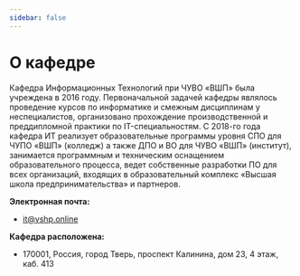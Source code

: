 ```yaml
---
sidebar: false
---
```


# О кафедре

<!-- @include: ./includes/_ya_map.html -->

Кафедра Информационных Технологий при ЧУВО «ВШП» была учреждена в 2016 году. Первоначальной задачей кафедры являлось проведение курсов по информатике и смежным дисциплинам у неспециалистов, организовано прохождение производственной и преддипломной практики по IT-специальностям. С 2018-го года кафедра ИТ реализует образовательные программы уровня СПО для ЧУПО «ВШП» (колледж) а также ДПО и ВО для ЧУВО «ВШП» (институт), занимается программным и техническим оснащением образовательного процесса, ведет собственные разработки ПО для всех организаций, входящих в образовательный комплекс «Высшая школа предпринимательства» и партнеров.

**Электронная почта:**

- <it@vshp.online>

**Кафедра расположена:**

- 170001, Россия, город Тверь, проспект Калинина, дом 23, 4 этаж, каб. 413

